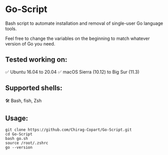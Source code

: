 # Go-Script
Bash script to automate installation and removal of single-user Go language tools.

Feel free to change the variables on the beginning to match whatever version of Go you need.

## Tested working on:
✅ Ubuntu 16.04 to 20.04 
✅ macOS Sierra (10.12) to Big Sur (11.3)

## Supported shells:

🛠️ Bash, fish, Zsh

## Usage:

```
git clone https://github.com/Chirag-Copart/Go-Script.git
cd Go-Script
bash go.sh
source /root/.zshrc
go --version
```
